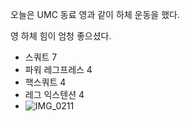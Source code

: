 오늘은 UMC 동료 영과 같이 하체 운동을 했다.

영 하체 힘이 엄청 좋으셨다.

- 스쿼트 7
- 파워 레그프레스 4
- 핵스쿼트 4
- 레그 익스텐션 4
- ![IMG_0211](https://github.com/farmJun/workout-farmJun/assets/101688752/e037c77e-d6e7-4e4a-bc81-b4b0a6f625c7)

